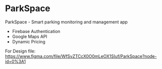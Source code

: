 # ParkSpace

ParkSpace - Smart parking monitoring and management app

- Firebase Authentication
- Google Maps API
- Dynamic Pricing


For Design file:
https://www.figma.com/file/WfSvZTCcX0O0mLeOX1SIuf/ParkSpace?node-id=0%3A1